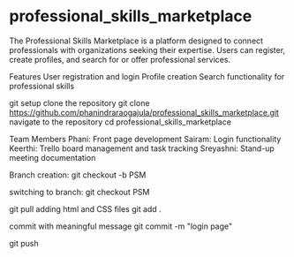 # professional_skills_marketplace
The Professional Skills Marketplace is a platform designed to connect professionals with organizations seeking their expertise. Users can register, create profiles, and search for or offer professional services.

Features
User registration and login
Profile creation
Search functionality for professional skills

git setup
clone the repository
git clone https://github.com/phanindraraogajula/professional_skills_marketplace.git
navigate to the repository
cd professional_skills_marketplace

Team Members
Phani: Front page development
Sairam: Login functionality
Keerthi: Trello board management and task tracking
Sreyashni: Stand-up meeting documentation

Branch creation:
git checkout -b PSM

switching to branch:
git checkout PSM

git pull 
adding html and CSS files
git add .

commit with meaningful message
git commit -m "login page"

git push
